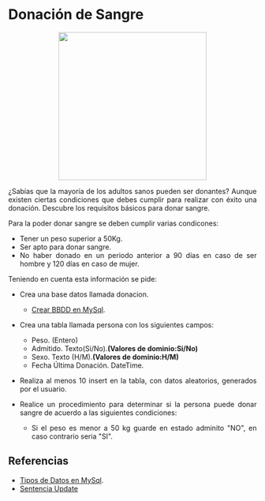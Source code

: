 <div align="justify">

# Donación de Sangre

<div align="center">
<img width="300" src="https://tiposdesangre.org/wp-content/uploads/2017/05/Descubre-los-requisitos-para-Donar-Sangre-768x727.jpg"/>

</div>

¿Sabías que la mayoría de los adultos sanos pueden ser  donantes? Aunque existen ciertas condiciones que debes cumplir para realizar con éxito una donación. Descubre los requisitos básicos para donar sangre.

Para la poder donar sangre se deben cumplir varias condicones:
- Tener un peso superior a 50Kg.
- Ser apto para donar sangre.
- No haber donado en un periodo anterior a 90 días en caso de ser hombre y 120 días en caso de mujer.

Teniendo en cuenta esta información se pide:
- Crea una base datos llamada donacion.
    - [Crear BBDD en MySql](https://dev.mysql.com/doc/refman/8.0/en/creating-database.html).
- Crea una tabla llamada persona con los siguientes campos:
    - Peso. (Entero)
    - Admitido. Texto(Si/No).__(Valores de dominio:Si/No)__
    - Sexo. Texto (H/M).__(Valores de dominio:H/M)__
    - Fecha Última Donación. DateTime.
- Realiza al menos 10 insert en la tabla, con datos aleatorios, generados por el usuario.

- Realice un procedimiento para determinar si la persona puede donar sangre de acuerdo a las siguientes condiciones:
 
   - Si el peso es menor a 50 kg guarde en estado adminito "NO", en caso contrario seria "SI".
  

## Referencias

- [Tipos de Datos en MySql](https://dev.mysql.com/doc/refman/8.0/en/data-types.html).
- [Sentencia Update](https://dev.mysql.com/doc/refman/8.0/en/update.html)

</div>